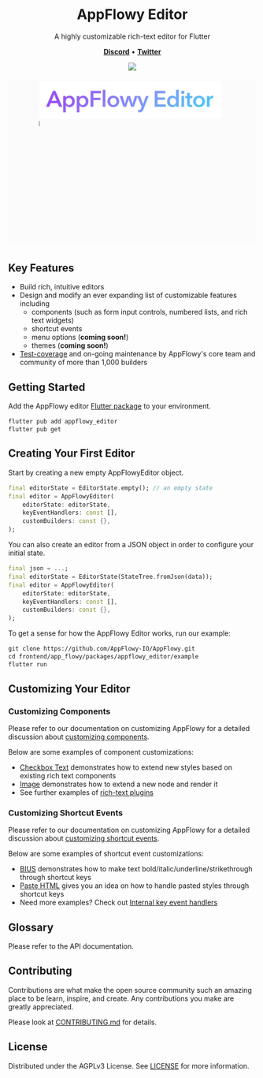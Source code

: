 <!-- 
This README describes the package. If you publish this package to pub.dev,
this README's contents appear on the landing page for your package.

For information about how to write a good package README, see the guide for
[writing package pages](https://dart.dev/guides/libraries/writing-package-pages). 

For general information about developing packages, see the Dart guide for
[creating packages](https://dart.dev/guides/libraries/create-library-packages)
and the Flutter guide for
[developing packages and plugins](https://flutter.dev/developing-packages). 
-->

<h1 align="center"><b>AppFlowy Editor</b></h1>

<p align="center">A highly customizable rich-text editor for Flutter</p>

<p align="center">
    <a href="https://discord.gg/ZCCYN4Anzq"><b>Discord</b></a> •
    <a href="https://twitter.com/appflowy"><b>Twitter</b></a> 
    
</p>

<p align="center">
    <a href="https://codecov.io/gh/AppFlowy-IO/AppFlowy" >
        <img src="https://codecov.io/gh/AppFlowy-IO/AppFlowy/branch/main/graph/badge.svg?token=L60UELQJFB"/>
    </a>
</p>

<div align="center">
    <img src="https://github.com/AppFlowy-IO/AppFlowy/blob/main/frontend/app_flowy/packages/appflowy_editor/documentation/images/appflowy-editor-example.gif?raw=true" width = "700" style = "padding: 100"/>
</div>

## Key Features

* Build rich, intuitive editors
* Design and modify an ever expanding list of customizable features including
  * components (such as form input controls, numbered lists, and rich text widgets)
  * shortcut events
  * menu options (**coming soon!**)
  * themes (**coming soon!**)
* [Test-coverage](https://github.com/AppFlowy-IO/AppFlowy/blob/main/frontend/app_flowy/packages/appflowy_editor/documentation/testing.md) and on-going maintenance by AppFlowy's core team and community of more than 1,000 builders

## Getting Started

Add the AppFlowy editor [Flutter package](https://docs.flutter.dev/development/packages-and-plugins/using-packages) to your environment.

```shell
flutter pub add appflowy_editor
flutter pub get
```

## Creating Your First Editor

Start by creating a new empty AppFlowyEditor object. 

```dart
final editorState = EditorState.empty(); // an empty state
final editor = AppFlowyEditor(
    editorState: editorState,
    keyEventHandlers: const [],
    customBuilders: const {},
);
```

You can also create an editor from a JSON object in order to configure your initial state.

```dart
final json = ...;
final editorState = EditorState(StateTree.fromJson(data));
final editor = AppFlowyEditor(
    editorState: editorState,
    keyEventHandlers: const [],
    customBuilders: const {},
);
```

To get a sense for how the AppFlowy Editor works, run our example:

```shell
git clone https://github.com/AppFlowy-IO/AppFlowy.git
cd frontend/app_flowy/packages/appflowy_editor/example
flutter run
```

## Customizing Your Editor

### Customizing Components

Please refer to our documentation on customizing AppFlowy for a detailed discussion about [customizing components](https://github.com/AppFlowy-IO/AppFlowy/blob/main/frontend/app_flowy/packages/appflowy_editor/documentation/customizing.md#customize-a-component).

Below are some examples of component customizations:

 * [Checkbox Text](https://github.com/AppFlowy-IO/AppFlowy/blob/main/frontend/app_flowy/packages/appflowy_editor/lib/src/render/rich_text/checkbox_text.dart) demonstrates how to extend new styles based on existing rich text components
 * [Image](https://github.com/AppFlowy-IO/AppFlowy/blob/main/frontend/app_flowy/packages/appflowy_editor/example/lib/plugin/network_image_node_widget.dart) demonstrates how to extend a new node and render it
 * See further examples of [rich-text plugins](https://github.com/AppFlowy-IO/AppFlowy/blob/main/frontend/app_flowy/packages/appflowy_editor/lib/src/render/rich_text)
    
### Customizing Shortcut Events

Please refer to our documentation on customizing AppFlowy for a detailed discussion about [customizing shortcut events](https://github.com/AppFlowy-IO/AppFlowy/blob/main/frontend/app_flowy/packages/appflowy_editor/documentation/customizing.md#customize-a-shortcut-event).

Below are some examples of shortcut event customizations:

 * [BIUS](https://github.com/AppFlowy-IO/AppFlowy/blob/main/frontend/app_flowy/packages/appflowy_editor/lib/src/service/internal_key_event_handlers/update_text_style_by_command_x_handler.dart) demonstrates how to make text bold/italic/underline/strikethrough through shortcut keys
 * [Paste HTML](https://github.com/AppFlowy-IO/AppFlowy/blob/main/frontend/app_flowy/packages/appflowy_editor/lib/src/service/internal_key_event_handlers/copy_paste_handler.dart) gives you an idea on how to handle pasted styles through shortcut keys
 * Need more examples? Check out [Internal key event handlers](https://github.com/AppFlowy-IO/AppFlowy/blob/main/frontend/app_flowy/packages/appflowy_editor/lib/src/service/internal_key_event_handlers)

## Glossary
Please refer to the API documentation.

## Contributing
Contributions are what make the open source community such an amazing place to be learn, inspire, and create. Any contributions you make are greatly appreciated. 

Please look at [CONTRIBUTING.md](https://appflowy.gitbook.io/docs/essential-documentation/contribute-to-appflowy/contributing-to-appflowy) for details.

## License
Distributed under the AGPLv3 License. See [LICENSE](https://github.com/AppFlowy-IO/AppFlowy-Docs/blob/main/LICENSE) for more information.
